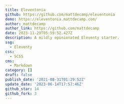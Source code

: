 ```yaml
---
title: Eleventonia
github: https://github.com/mattdecamp/eleventonia
demo: https://eleventonia.mattdecamp.com/
author: mattdecamp
author_link: https://github.com/mattdecamp
date: 2023-11-29T05:59:52.427Z
description: A mildly opinionated Eleventy starter.
ssg:
  - Eleventy
css:
  - SCSS
cms:
  - Markdown
category: []
draft: false
publish_date: '2021-08-31T01:29:52Z'
update_date: '2023-06-14T17:57:46Z'
github_star: 14
github_fork: 3
---
```

